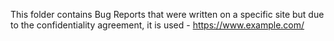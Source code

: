 This folder contains Bug Reports that were written on a specific site but due to the confidentiality agreement, it is used - https://www.example.com/
